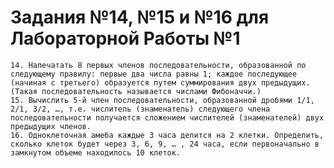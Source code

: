 # Задания №14, №15 и №16 для Лабораторной Работы №1

    14. Напечатать 8 первых членов последовательности, образованной по следующему правилу: первые два числа равны 1; каждое последующее (начиная с третьего) образуется путем суммирования двух предыдущих. (Такая последовательность называется числами Фибоначчи.)
    15. Вычислить 5-й член последовательности, образованной дробями 1/1, 2/1, 3/2, …, т.е. числитель (знаменатель) следующего члена последовательности получается сложением числителей (знаменателей) двух предыдущих членов.
    16. Одноклеточная амеба каждые 3 часа делится на 2 клетки. Определить, сколько клеток будет через 3, 6, 9, … , 24 часа, если первоначально в замкнутом объеме находилось 10 клеток.